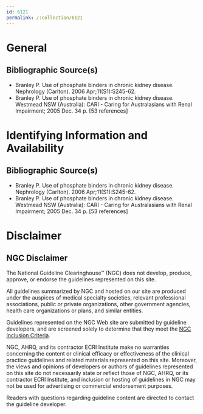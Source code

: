 ```yaml
---
id: 6121
permalink: /:collection/6121
---
```


# General

## Bibliographic Source(s)

- Branley P. Use of phosphate binders in chronic kidney disease. Nephrology (Carlton). 2006 Apr;11(S1):S245-62.
- Branley P. Use of phosphate binders in chronic kidney disease. Westmead NSW (Australia): CARI - Caring for Australasians with Renal Impairment; 2005 Dec. 34 p. [53 references]

# Identifying Information and Availability

## Bibliographic Source(s)

- Branley P. Use of phosphate binders in chronic kidney disease. Nephrology (Carlton). 2006 Apr;11(S1):S245-62.
- Branley P. Use of phosphate binders in chronic kidney disease. Westmead NSW (Australia): CARI - Caring for Australasians with Renal Impairment; 2005 Dec. 34 p. [53 references]

# Disclaimer

## NGC Disclaimer

The National Guideline Clearinghouse™ (NGC) does not develop, produce, approve, or endorse the guidelines represented on this site.

All guidelines summarized by NGC and hosted on our site are produced under the auspices of medical specialty societies, relevant professional associations, public or private organizations, other government agencies, health care organizations or plans, and similar entities.

Guidelines represented on the NGC Web site are submitted by guideline developers, and are screened solely to determine that they meet the [NGC Inclusion Criteria](/help-and-about/summaries/inclusion-criteria).

NGC, AHRQ, and its contractor ECRI Institute make no warranties concerning the content or clinical efficacy or effectiveness of the clinical practice guidelines and related materials represented on this site. Moreover, the views and opinions of developers or authors of guidelines represented on this site do not necessarily state or reflect those of NGC, AHRQ, or its contractor ECRI Institute, and inclusion or hosting of guidelines in NGC may not be used for advertising or commercial endorsement purposes.

Readers with questions regarding guideline content are directed to contact the guideline developer.

